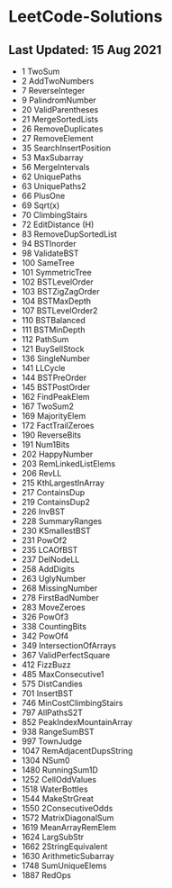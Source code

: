 # LeetCode-Solutions
## Last Updated: 15 Aug 2021

+ 1 TwoSum
+ 2 AddTwoNumbers
+ 7 ReverseInteger
+ 9 PalindromNumber
+ 20 ValidParentheses
+ 21 MergeSortedLists
+ 26 RemoveDuplicates
+ 27 RemoveElement
+ 35 SearchInsertPosition
+ 53 MaxSubarray
+ 56 MergeIntervals
+ 62 UniquePaths
+ 63 UniquePaths2
+ 66 PlusOne
+ 69 Sqrt(x)
+ 70 ClimbingStairs
+ 72 EditDistance (H)
+ 83 RemoveDupSortedList
+ 94 BSTInorder
+ 98 ValidateBST
+ 100 SameTree
+ 101 SymmetricTree
+ 102 BSTLevelOrder
+ 103 BSTZigZagOrder
+ 104 BSTMaxDepth
+ 107 BSTLevelOrder2
+ 110 BSTBalanced
+ 111 BSTMinDepth
+ 112 PathSum
+ 121 BuySellStock
+ 136 SingleNumber
+ 141 LLCycle
+ 144 BSTPreOrder
+ 145 BSTPostOrder
+ 162 FindPeakElem
+ 167 TwoSum2
+ 169 MajorityElem
+ 172 FactTrailZeroes
+ 190 ReverseBits
+ 191 Num1Bits
+ 202 HappyNumber
+ 203 RemLinkedListElems
+ 206 RevLL
+ 215 KthLargestInArray 
+ 217 ContainsDup
+ 219 ContainsDup2
+ 226 InvBST
+ 228 SummaryRanges
+ 230 KSmallestBST 
+ 231 PowOf2
+ 235 LCAOfBST
+ 237 DelNodeLL
+ 258 AddDigits
+ 263 UglyNumber
+ 268 MissingNumber
+ 278 FirstBadNumber
+ 283 MoveZeroes
+ 326 PowOf3
+ 338 CountingBits
+ 342 PowOf4 
+ 349 IntersectionOfArrays
+ 367 ValidPerfectSquare
+ 412 FizzBuzz
+ 485 MaxConsecutive1
+ 575 DistCandies 
+ 701 InsertBST
+ 746 MinCostClimbingStairs 
+ 797 AllPathsS2T
+ 852 PeakIndexMountainArray 
+ 938 RangeSumBST 
+ 997 TownJudge 
+ 1047 RemAdjacentDupsString 
+ 1304 NSum0
+ 1480 RunningSum1D 
+ 1252 CellOddValues
+ 1518 WaterBottles
+ 1544 MakeStrGreat
+ 1550 2ConsecutiveOdds
+ 1572 MatrixDiagonalSum
+ 1619 MeanArrayRemElem
+ 1624 LargSubStr
+ 1662 2StringEquivalent
+ 1630 ArithmeticSubarray
+ 1748 SumUniqueElems
+ 1887 RedOps

